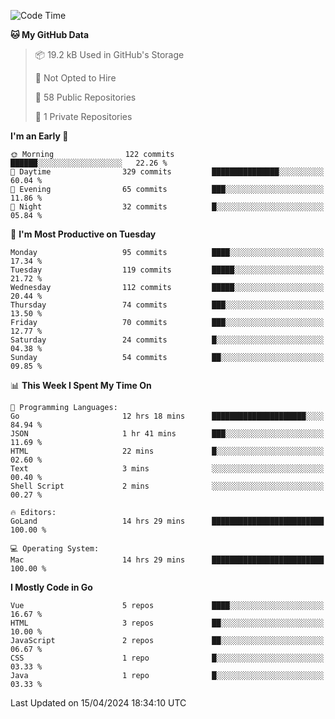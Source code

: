 <!--START_SECTION:waka-->
![Code Time](http://img.shields.io/badge/Code%20Time-1%2C063%20hrs%202%20mins-blue)

**🐱 My GitHub Data** 

> 📦 19.2 kB Used in GitHub's Storage 
 > 
> 🚫 Not Opted to Hire
 > 
> 📜 58 Public Repositories 
 > 
> 🔑 1 Private Repositories 
 > 
**I'm an Early 🐤** 

```text
🌞 Morning                122 commits         ██████░░░░░░░░░░░░░░░░░░░   22.26 % 
🌆 Daytime                329 commits         ███████████████░░░░░░░░░░   60.04 % 
🌃 Evening                65 commits          ███░░░░░░░░░░░░░░░░░░░░░░   11.86 % 
🌙 Night                  32 commits          █░░░░░░░░░░░░░░░░░░░░░░░░   05.84 % 
```
📅 **I'm Most Productive on Tuesday** 

```text
Monday                   95 commits          ████░░░░░░░░░░░░░░░░░░░░░   17.34 % 
Tuesday                  119 commits         █████░░░░░░░░░░░░░░░░░░░░   21.72 % 
Wednesday                112 commits         █████░░░░░░░░░░░░░░░░░░░░   20.44 % 
Thursday                 74 commits          ███░░░░░░░░░░░░░░░░░░░░░░   13.50 % 
Friday                   70 commits          ███░░░░░░░░░░░░░░░░░░░░░░   12.77 % 
Saturday                 24 commits          █░░░░░░░░░░░░░░░░░░░░░░░░   04.38 % 
Sunday                   54 commits          ██░░░░░░░░░░░░░░░░░░░░░░░   09.85 % 
```


📊 **This Week I Spent My Time On** 

```text
💬 Programming Languages: 
Go                       12 hrs 18 mins      █████████████████████░░░░   84.94 % 
JSON                     1 hr 41 mins        ███░░░░░░░░░░░░░░░░░░░░░░   11.69 % 
HTML                     22 mins             █░░░░░░░░░░░░░░░░░░░░░░░░   02.60 % 
Text                     3 mins              ░░░░░░░░░░░░░░░░░░░░░░░░░   00.40 % 
Shell Script             2 mins              ░░░░░░░░░░░░░░░░░░░░░░░░░   00.27 % 

🔥 Editors: 
GoLand                   14 hrs 29 mins      █████████████████████████   100.00 % 

💻 Operating System: 
Mac                      14 hrs 29 mins      █████████████████████████   100.00 % 
```

**I Mostly Code in Go** 

```text
Vue                      5 repos             ████░░░░░░░░░░░░░░░░░░░░░   16.67 % 
HTML                     3 repos             ██░░░░░░░░░░░░░░░░░░░░░░░   10.00 % 
JavaScript               2 repos             ██░░░░░░░░░░░░░░░░░░░░░░░   06.67 % 
CSS                      1 repo              █░░░░░░░░░░░░░░░░░░░░░░░░   03.33 % 
Java                     1 repo              █░░░░░░░░░░░░░░░░░░░░░░░░   03.33 % 
```




 Last Updated on 15/04/2024 18:34:10 UTC
<!--END_SECTION:waka-->
